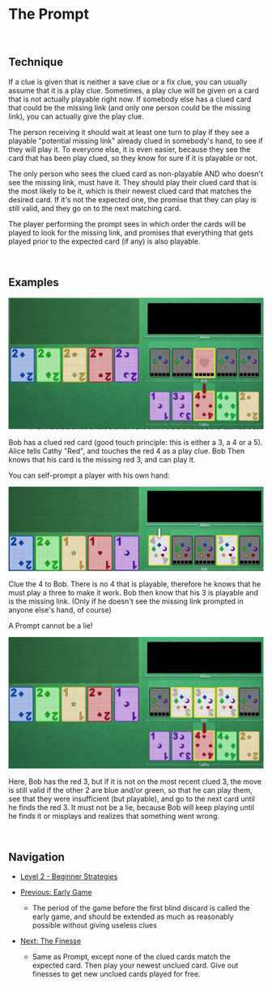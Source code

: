 # The Prompt

<br />

## Technique

If a clue is given that is neither a save clue or a fix clue, you can usually assume that it is a play clue. Sometimes, a play clue will be given on a card that is not actually playable right now. If somebody else has a clued card that could be the missing link (and only one person could be the missing link), you can actually give the play clue.

The person receiving it should wait at least one turn to play if they see a playable "potential missing link" already clued in somebody's hand, to see if they will play it. To everyone else, it is even easier, because they see the card that has been play clued, so they know for sure if it is playable or not.

The only person who sees the clued card as non-playable AND who doesn't see the missing link, must have it. They should play their clued card that is the most likely to be it, which is their newest clued card that matches the desired card. If it's not the expected one, the promise that they can play is still valid, and they go on to the next matching card.

The player performing the prompt sees in which order the cards will be played to look for the missing link, and promises that everything that gets played prior to the expected card (if any) is also playable.

<br />

## Examples

<p align="center">
    <img src="images/10_PromptRedThree.png" />
</p>

Bob has a clued red card (good touch principle: this is either a 3, a 4 or a 5). Alice tells Cathy "Red", and touches the red 4 as a play clue. Bob Then knows that his card is the missing red 3, and can play it.

You can self-prompt a player with his own hand:

<p align="center">
    <img src="images/10_SelfPrompt.png" />
</p>

Clue the 4 to Bob. There is no 4 that is playable, therefore he knows that he must play a three to make it work. Bob then know that his 3 is playable and is the missing link. (Only if he doesn't see the missing link prompted in anyone else's hand, of course)

A Prompt cannot be a lie!

<p align="center">
    <img src="images/10_LayeredPrompt.png" />
</p>

Here, Bob has the red 3, but if it is not on the most recent clued 3, the move is still valid if the other 2 are blue and/or green, so that he can play them, see that they were insufficient (but playable), and go to the next card until he finds the red 3. It must not be a lie, because Bob will keep playing until he finds it or misplays and realizes that something went wrong.

<br />

## Navigation

* [Level 2 - Beginner Strategies](https://github.com/agilbert1412/HanabiStrategy/blob/master/Strategy/Level%202%20-%20Beginner/Level%202%20-%20Beginner.md)

* [Previous: Early Game](https://github.com/agilbert1412/HanabiStrategy/blob/master/Strategy/Level%202%20-%20Beginner/9%20-%20Early%20Game.md)
	* The period of the game before the first blind discard is called the early game, and should be extended as much as reasonably possible without giving useless clues

* [Next: The Finesse](https://github.com/agilbert1412/HanabiStrategy/blob/master/Strategy/Level%202%20-%20Beginner/11%20-%20The%20Finesse.md)
	* Same as Prompt, except none of the clued cards match the expected card. Then play your newest unclued card. Give out finesses to get new unclued cards played for free.